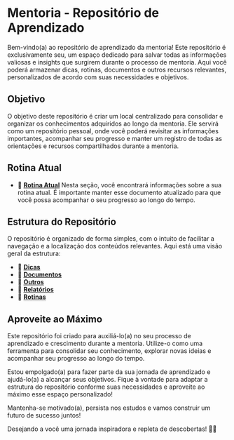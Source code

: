 # Mentoria - Repositório de Aprendizado

Bem-vindo(a) ao repositório de aprendizado da mentoria! Este repositório é exclusivamente seu, um espaço dedicado para salvar todas as informações valiosas e insights que surgirem durante o processo de mentoria. Aqui você poderá armazenar dicas, rotinas, documentos e outros recursos relevantes, personalizados de acordo com suas necessidades e objetivos.

## Objetivo

O objetivo deste repositório é criar um local centralizado para consolidar e organizar os conhecimentos adquiridos ao longo da mentoria. Ele servirá como um repositório pessoal, onde você poderá revisitar as informações importantes, acompanhar seu progresso e manter um registro de todas as orientações e recursos compartilhados durante a mentoria.

## Rotina Atual

- 📌 **[Rotina Atual](https://github.com/Diegiwg/Mentoria/blob/027775cc2f9ada2974a2e79664cd72dcbf9d02b5/rotinas/primeira-versao.md)**
Nesta seção, você encontrará informações sobre a sua rotina atual. É importante manter esse documento atualizado para que você possa acompanhar o seu progresso ao longo do tempo.

## Estrutura do Repositório

O repositório é organizado de forma simples, com o intuito de facilitar a navegação e a localização dos conteúdos relevantes. Aqui está uma visão geral da estrutura:

- 📁 **[Dicas](https://github.com/Diegiwg/Mentoria/tree/master/dicas)**
- 📁 **[Documentos](https://github.com/Diegiwg/Mentoria/tree/master/documentos)**
- 📁 **[Outros](https://github.com/Diegiwg/Mentoria/tree/master/outros)**
- 📁 **[Relatórios](https://github.com/Diegiwg/Mentoria/tree/master/relatórios)**
- 📁 **[Rotinas](https://github.com/Diegiwg/Mentoria/tree/master/rotinas)**

## Aproveite ao Máximo

Este repositório foi criado para auxiliá-lo(a) no seu processo de aprendizado e crescimento durante a mentoria. Utilize-o como uma ferramenta para consolidar seu conhecimento, explorar novas ideias e acompanhar seu progresso ao longo do tempo.

Estou empolgado(a) para fazer parte da sua jornada de aprendizado e ajudá-lo(a) a alcançar seus objetivos. Fique à vontade para adaptar a estrutura do repositório conforme suas necessidades e aproveite ao máximo esse espaço personalizado!

Mantenha-se motivado(a), persista nos estudos e vamos construir um futuro de sucesso juntos!

Desejando a você uma jornada inspiradora e repleta de descobertas! 🌟🚀
